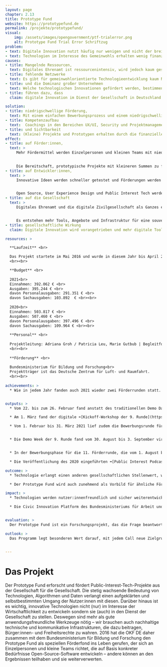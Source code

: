 ```yaml
---
layout: page
chapter: 2.13
title: Prototype Fund
website: https://prototypefund.de
permalink: /projekte/prototypefund/
visual:
    img: /assets/images/opengovernment/ptf-trialerror.png
    alt: Prototype Fund Trial Error Schriftzug
problem:
- text: Digitale Innovation nutzt häufig nur wenigen und nicht der breiten Gesellschaft.
- text: Technologien im Interesse des Gemeinwohls erhalten wenig finanzielle Förderung.
causes:
- title: Mangelnde Ressourcen,
  text: Digitales Ehrenamt ist ressourcenintensiv, wird jedoch kaum gesehen, anerkannt oder finanziert. Das Entwickeln neuer Technologien erfolgt deshalb oft im Interesse von Wirtschaftlichkeit oder Datenverwertbarkeit.
- title: fehlende Netzwerke
  text: Es gibt für gemeinwohlorientierte Technologieentwicklung kaum Netzwerke, die sich für eine Verbesserung der Situation einsetzen können.
- title: und die Dominanz großer Unternehmen
  text: Welche technologischen Innovationen gefördert werden, bestimmen derzeit große internationale Konzerne oder Kapitalgeber. Dabei liegt oftmals die Expertise darüber, welche Entwicklungen wirklich benötigt werden oder welche Innovationen der Skalierung bedürfen, in der Gesellschaft – diese wird aber nicht einbezogen und zu wenig gefördert.
- title: führen dazu, dass
  claim: digitale Innovation im Dienst der Gesellschaft in Deutschland kaum stattfindet.

solution:
- title: niedrigschwellige Förderung,
  text: Mit einem einfachen Bewerbungsprozess und einem niedrigschwelligen Förderverfahren zeigen wir, dass die Förderung digitaler Innovationen aus der Gesellschaft möglich und wünschenswert ist.
- title: Kompetenzaufbau
  text:  Coachings in den Bereichen UX/UI, Security und Projektmanagement vermitteln der Open-Source-Community Wissen, das auch bei der Umsetzung weiterer Projekte nützlich sein kann.
- title: und Sichtbarkeit
  text: (Kleine) Projekte und Prototypen erhalten durch die finanzielle Förderung des BMBF mehr Sichtbarkeit – über die Website des Prototype Fund, Medien, Konferenzen und andere Veranstaltungen sowie aktive Vernetzungsarbeit.
effect:
- title: auf Förder:innen,
  text: >
     Mehr Fördermittel werden Einzelpersonen und kleinen Teams mit niedrigschwelligen Verfahren bereitgestellt.
   

     Die Bereitschaft, prototypische Projekte mit kleineren Summen zu fördern, steigt.
- title: auf Entwickler:innen,
  text: >
     Innovative Ideen werden schneller getestet und Förderungen werden als realistische Möglichkeit angesehen, Projekte umzusetzen.


     Open Source, User Experience Design und Public Interest Tech werden als Konzepte weiterverbreitet.
- title: auf die Gesellschaft
  text: >
     Digitales Ehrenamt und die digitale Zivilgesellschaft als Ganzes erfährt mehr Beachtung und Anerkennung.


     Es entstehen mehr Tools, Angebote und Infrastruktur für eine souveräne, digital handlungsfähige und informierte Gesellschaft.
- title: gesellschaftliche Wirkung
  claim: Digitale Innovation wird vorangetrieben und mehr digitale Tools sowie sichere Infrastruktur für die Gesellschaft werden geschaffen.

resources: >

  **Laufzeit** <br>

  Das Projekt startete im Mai 2016 ​und wurde in diesem Jahr bis ​April 2025 verlängert.
  <br><br>

  **Budget** <br>
  
  2021<br>
  Einnahmen: 392.062 € <br>
  Ausgaben: 395.244 € <br>
  davon Personalausgaben: 291.351 € <br>
  davon Sachausgaben: 103.892  € <br><br>
  
  2020<br>
  Einnahmen: 503.817 € <br>
  Ausgaben: 507.460 € <br>
  davon Personalausgaben: 397.496 € <br>
  davon Sachausgaben: 109.964 € <br><br>
  
  **Personal** <br>
  
  Projektleitung: Adriana Groh / Patricia Leu, Marie Gutbub | Begleitforschung: Katharina Meyer / Claudia Jach | Projektmanagement: Thomas Friese, Marie Gutbub / Patricia Leu | Kommunikation: Patricia Leu | Controlling: Petra Bálint | technische Administration: Gregor Gilka
  <br><br>
  
  **Förderung** <br>
  
  Bundesministerium für Bildung und Forschung<br>
  Projektträger ist das Deutsche Zentrum für Luft- und Raumfahrt.
  <br><br>
 
achievements: >
  * Wie in jedem Jahr fanden auch 2021 wieder zwei Förderrunden statt. Beide wurden themenoffen gestaltet. Darüber hinaus lagen die Schwerpunkte der Aktivitäten in der Aufarbeitung der Forschungsergebnisse aus den Jahren 2016 bis 2020, in der breiteren Außenkommunikation über die Förderprojekte, z. B. auf der Website des Programms. Zudem wurde mit der Einführung neuer Formate großer Wert auf die Vernetzung der Geförderten untereinander gelegt. Diese kam während der Pandemie leider oft zu kurz.


outputs: >
  * Vom 22. bis zum 26. Februar fand anstatt des traditionellen Demo Days für den Abschluss der 8. Förderrunde zum zweiten Mal eine ➠[digitale Demo Week](https://archive.demoweek.prototypefund.de/runde8/) statt. Es wurde hierzu eine Webseite aufgesetzt, die es den Projekten ermöglichte, sich in verschiedenen Formaten vorzustellen: Video, Blogpost oder Live Demo. So konnte das Abschlussevent einem breiten Publikum zugänglich gemacht werden. Das Programm der Demo Week wurde eingerahmt von einem Eröffnungs- und Abschlussevent, die beide ebenfalls im Nachgang auf der Webseite verfügbar waren. Die Vorstellungen der 17 Projekte fanden über vier Tage verteilt statt. 

  * Am 1. März fand der digitale ➠[Kickoff-Workshop der 9. Runde](https://prototypefund.de/projects/round-9/) statt. Die 28 Förderprojekte wurden durch das Team des Prototype Fund, Vertreter:innen des Deutschen Zentrums für Luft- und Raumfahrt, das als Projektträger für die Fördermaßnahme fungiert, und die Moderator:innen von zero360 auf die anstehende Umsetzungsphase vorbereitet.

  * Vom 1. Februar bis 31. März 2021 lief zudem die Bewerbungsrunde für die 10. Förderrunde. Wie schon in der vorhergegangenen Runde war der Call themenoffen und Projekte konnten sich innerhalb der vier thematischen Säulen Civic Tech, Data Literacy, Software-Infrastruktur und Datensicherheit bewerben. Begleitend zur Bewerbungsrunde wurde ein ➠[Trendreport](https://prototypefund.de/wp-content/uploads/2021/01/Trendforschung-zur-Runde-10-Journalismus.pdf) angefertigt, der ein Augenmerk auf die Rolle, Herausforderungen und Chancen von Medien und Journalismus in der „digitalen Konstellation“ legt. Es gingen für die 10. Runde insgesamt 300 gültige Bewerbungen ein. 62 Prozent aller Bewerbungen erfolgten als Team. Angeregt vom Trendforschungsreport reichten zahlreiche Bewerber:innen Ideen rund um Medien und Journalismus ein. Weitere Themen und Bereiche, die überproportional häufig vorkamen, waren die Corona-Pandemie, der Zugang zu politischen Beschlüssen, Konsensmechanismen, das Semantic Web, gendersensible Sprache, Umweltdaten, Programmierung für Einsteiger:innen, Natural Language Processing, Ehrenamt und Vereine sowie zahlreiche Projekte mit Audiofokus.


  * Die Demo Week der 9. Runde fand vom 30. August bis 3. September virtuell statt. Auf der ➠[Demo Week Website](https://archive.demoweek.prototypefund.de/runde9/) sind die Präsentationen der 28 Projekte sowie die Eröffnungsveranstaltung festgehalten, in der mit einer Keynote und einem Panel auf die Woche eingestimmt wurde. Wiederum wurden die Präsentationen der Projekte in den folgenden Tagen über die Kanäle des PTF ausgespielt. Am 1. September startete beim Kickoff mit 29 Förderprojekten unsere ➠[10. und bislang größte Förderrunde](https://prototypefund.de/projects/round-10/). Im Kickoffworkshop wurden die Geförderten erneut vom Team des Prototype Fund sowie den Moderator:innen auf die Förderphase vorbereitet.


  * In der Bewerbungsphase für die 11. Förderrunde, die vom 1. August bis 30. September 2021 andauerte, wurden 162 gültige Projektskizzen eingereicht. 59 % wurden von Teams eingereicht. Die thematische Aufteilung auf die Grundsäulen des Prototype Funds gestaltete sich diesmal wie folgt: 64 % der Einreichungen ordneten sich dem Feld Civic Tech zu, 1 % zu Data Literacy, 12 % zu Datensicherheit und 17 % zu Software-Infrastruktur. 6 % ordneten sich anderen Bereichen zu.

  * Die Veröffentlichung des 2020 eingeführten ➠[Public Interest Podcast](https://prototypefund.de/public-interest-podcast-nachhaltigkeit/) wurde fortgeführt. Nachdem bis zum Frühling 2021 vier Folgen erschienen waren, wurde die Produktion in thematischen Staffeln begonnen. So erschien im November eine fünfteilige Staffel zum Thema Open Source und Gesundheit. Des Weiteren erschienen auf dem ➠Blog Gastbeiträge von Expert:innen zu Public Interest Tech.

outcome: >
  * Technologie erlangt einen anderen gesellschaftlichen Stellenwert, wenn ihre positiven Aspekte gegenüber den Risiken herausgestellt werden. Dem nimmt sich der Prototype Fund an: Die Geförderten entwickeln neue Kompetenzen (UX-/UI-Design, Security, Projekt- oder Teammanagement etc). Eine Community aus Open-Source-Entwickler:innen wird aufgebaut, die ihre Fähigkeiten und Ressourcen in den Dienst der Gesellschaft stellt. Das Programm zeigt gezeigt, wie eine Projektförderung tatsächlichfunktionieren kann. Der Fund ist somit Vorbild – und wird in Teilaspekten von anderen Förderern aufgegriffen. Häufig forschen und arbeiten Menschen in diesem Bereich ehrenamtlich und/oder in ihrer Freizeit und werden von klassischen öffentlichen Fördermaßnahmen nicht erreicht, da diese sich in der Regel an Unternehmen, Forschungseinrichtungen oder andere Institutionen richten. Ein großer Teil des digitalen Ehrenamts wird jedoch von Einzelpersonen und kleinen interdisziplinären Teams geleistet. Weil diese aufgrund unpassender Fördermechanismen ihre Projekte nicht konzentriert verfolgen können, kommt ein enormes Innovationspotenzial nicht zum Tragen. Damit überlassen wir als Gesellschaft digitale Angebote den großen Konzernen und profitorientierter Forschung, fördern das Sammeln teilweise kritischer Daten und erhalten proprietäre statt offene Lösungen. Der Bedarf an Alternativen ist entsprechend groß.

  * Der Prototype Fund wird auch zunehmend als Vorbild für ähnliche Förderprogramme innerhalb Deutschlands und im europäischen Ausland gesehen. Der bereits angelaufene Prototype Fund Schweiz, mit dem es einen engen Austausch gibt, profitiert stark durch die bereits gewonnenen Erfahrungen aus dem deutschen Prototype Fund und wurde darüber hinaus durch ein Teammitglied des deutschen Prototype Fund ehrenamtlich in der Jury unterstützt. Mit dem ➠[Prototype Fund Hardware](https://hardware.prototypefund.de/) wurde zudem innerhalb der OKF DE in Kooperation mit drei weiteren Partnern und finanziert durch die WIR!-Initiative des Bundesministerium für Bildung und Forschung ein ähnliches Programm  für die Förderung zivilgesellschaftlich relevanter Hardware ins Leben gerufen.

impact: >
  * Technologien werden nutzer:innenfreundlich und sicher weiterentwickelt. Soziales Engagement wird nachhaltiger unterstützt. Das Fördersystem wird um eine andere Kultur ergänzt, denn der Prototype Fund fördert Civic-Tech-Projekte und kleine Teams sowie technische Infrastruktur – mit gesellschaftlichen, nicht  wirtschaftlichen Interessen an erster Stelle.

  * Die Civic Innovation Platform des Bundesministeriums für Arbeit und Soziales ist im Juni 2021 in eine zweite Bewerbungsrunde gestartet. In die Entstehung der Plattform flossen Erfahrungen des Prototype Fund ein. Im Schweizer Prototype Fund startete im April ebenfalls bereits die zweite Bewerbungsphase für innovative Open-Source-Projekte, welche die demokratische Partizipation in der Schweiz durch digitale Lösungen stärken.


evaluation: >
  Der Prototype Fund ist ein Forschungsprojekt, das die Frage beantworten will, wie neue Zielgruppen für öffentliche Fördergelder erschlossen werden können und wie die öffentlichen Fördermaßnahmen so angepasst werden können, dass sie für neue Zielgruppen auch nutzbar sind. In der Begleitforschung wird jede Förderrunde bezüglich Outreach, Bewerbungs- und Bewertungsprozess sowie mit Blick auf die Umsetzungsphase evaluiert. Ausgehend von den jeweiligen Ergebnissen werden die Fördermodalitäten von Runde zu Runde angepasst. Besonders hervorzuheben ist hier der Anstieg der Förderquote von 60 % auf 95 % – der Eigenanteil, den die Projekte einbringen müssen, hat sich somit deutlich verringert. Geförderte Projekte erhalten gezielte Coachingangebote, die basierend auf den Erfahrungen der letzten Jahre um Beratung zu Gründungsthemen sowie um ein Kontingent an freien Coachings erweitert wurden. 

outlook: >
  Das Programm legt besonderen Wert darauf, mit jedem Call neue Zielgruppen anzusprechen und die Gruppe der Einreichenden weiter zu diversifizieren. Des Weiteren wird verstärkt der Blick in die Zukunft gerichtet und ein Fokus darauf gelegt, die Projekte auch über die Förderzeit hinaus nachhaltig erfolgreich zu machen.


---
```



# Das Projekt

Der Prototype Fund erforscht und fördert Public-Interest-Tech-Projekte aus der Gesellschaft für die Gesellschaft. Die stetig wachsende Bedeutung von Technologien, Algorithmen und Daten verlangt einen aufgeklärten und selbstbestimmten Umgang der Nutzer:innen mit diesen. Darüber hinaus ist es wichtig, innovative Technologien nicht (nur) im Interesse der Wirtschaftlichkeit zu entwickeln sondern sie (auch) in den Dienst der Gesellschaft zu stellen. Deswegen sind mehr als gute anwendungsfreundliche Werkzeuge nötig – wir brauchen auch nachhaltige technische und kommunikative Infrastrukturen, die dazu beitragen, Bürger:innen- und Freiheitsrechte zu wahren. 2016 hat die OKF DE daher zusammen mit dem Bundesministerium für Bildung und Forschung den Prototype Fund als speziellen Förderfond ins Leben gerufen, der sich an Einzelpersonen und kleine Teams richtet, die auf Basis konkreter Bedürfnisse Open-Source-Software entwickeln – andere können an den Ergebnissen teilhaben und sie weiterverwerten. 
